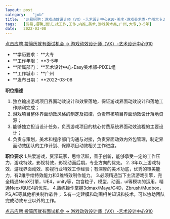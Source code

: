 ```yaml
---
layout:	post
category:	"job"
title:	"网易招聘：游戏动效设计师（VX）-艺术设计中心910-美术-游戏美术类-广州大专3-5年"
tags:	[网易,招聘,面试,找工作,工作,内推,美术,游戏美术类,广州,大专,3-5年]
date:	2022-03-08
---
```


[点击应聘 投简历就有面试机会 -> 游戏动效设计师（VX）-艺术设计中心910](http://mobile.bole.netease.com/bole/boleDetail?id=32322&employeeId=346f03c3cda5f04c&key=all)



- **学历要求： **大专
- **工作年限： **3-5年
- **所属部门： **艺术设计中心-Easy美术部-PIXEL组
- **工作城市： **广州
- **发布日期： **2022-03-08



**职位描述**
1. 独立输出游戏项目界面动效设计和效果落地，保证游戏界面动效设计和落地工作顺利完成；
2. 游戏项目整体界面动效风格的制定及把控，负责审核项目界面动效设计落地资源；
3. 能够独立担当设计任务，负责游戏项目的核心付费系统界面动效流程的主要设计；
4. 负责与策划，美术和程序部门沟通与对接，负责界面动效内外包管理，制定界面动效团队的工作计划、保障项目动效相关工作进度。



**职位要求**
1.热爱游戏，资深玩家，思维活跃，善于创新，能够承受一定的工作压力，游戏特效，影视特效，影视动画后期，专业方向的优先。
2. 3年以上游戏特效、游戏界面动效、影视行业特效工作经验；有深厚的美术功底，优秀的审美能力，有2维手绘特效能力和3维特效制作能力。
3.必须精通当下主流游戏引擎，完全精通NeoX引擎，UE4，unity等，包含粒子，模型，动画，ui等模块的运用，精通Neox和UE4的优先。
4.熟练操作掌握3dmax/Maya/C4D，Zbrush/Mudbox，PS,AE等其他相关制作软件；
5.有一定建模和动画相关知识和技术，可以协助团队完成动效专业以外的工作。



[点击应聘 投简历就有面试机会 -> 游戏动效设计师（VX）-艺术设计中心910](http://mobile.bole.netease.com/bole/boleDetail?id=32322&employeeId=346f03c3cda5f04c&key=all)